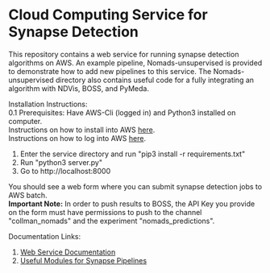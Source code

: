 # Cloud Computing Service for Synapse Detection
This repository contains a web service for running synapse detection algorithms on AWS. An example pipeline, Nomads-unsupervised is provided to demonstrate how to add new pipelines to this service. The Nomads-unsupervised directory also contains useful code for a fully integrating an algorithm with NDVis, BOSS, and PyMeda.

Installation Instructions:  
0.1 Prerequisites: Have AWS-Cli (logged in) and Python3 installed on computer.  
Instructions on how to install into AWS [here](https://docs.aws.amazon.com/cli/latest/userguide/installing.html).  
Instructions on how to log into AWS [here](https://docs.aws.amazon.com/cli/latest/userguide/cli-chap-getting-started.html).

1. Enter the service directory and run "pip3 install -r requirements.txt"
2. Run "python3 server.py"
3. Go to http://localhost:8000

You should see a web form where you can submit synapse detection jobs to AWS batch.  
**Important Note:** In order to push results to BOSS, the API Key you provide on the form must have permissions to push to the channel "collman_nomads" and the experiment "nomads_predictions".

Documentation Links:
1. [Web Service Documentation](https://nbviewer.jupyter.org/github/neurodata-nomads/nomads_cloud/blob/master/docs/Web%20Service%20Documentation.ipynb)
2. [Useful Modules for Synapse Pipelines](https://nbviewer.jupyter.org/github/neurodata-nomads/nomads_cloud/blob/master/docs/Useful%20Modules%20for%20Synapse%20Pipelines.ipynb)




